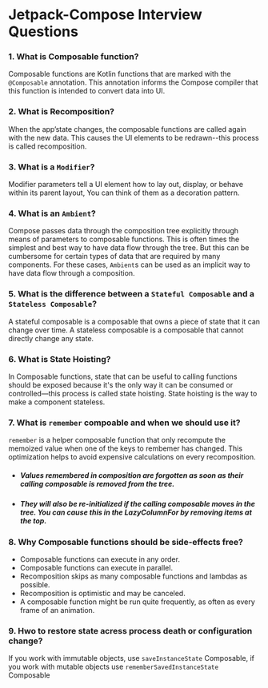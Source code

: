 # Jetpack-Compose Interview Questions

### 1. What is Composable function?
Composable functions are Kotlin functions that are marked with the `@Composable` annotation. This annotation informs the Compose compiler that this function is intended to convert data into UI.

### 2. What is Recomposition?
When the app’state changes, the composable functions are called again with the new data. This causes the UI elements to be redrawn--this process is called recomposition.

### 3. What is a `Modifier`?
Modifier parameters tell a UI element how to lay out, display, or behave within its parent layout, You can think of them as  a decoration pattern.

### 4. What is an `Ambient`?
Compose passes data through the composition tree explicitly through means of parameters to composable functions. This is often times the simplest and best way to have data flow through the tree. But this can be cumbersome for certain types of data that are required by many components. For these cases, `Ambient`s can be used as an implicit way to have data flow through a composition.


### 5. What is the difference between a `Stateful Composable` and a `Stateless Composable`?
A stateful composable is a composable that owns a piece of state that it can change over time.
A stateless composable is a composable that cannot directly change any state.


### 6. What is State Hoisting?
In Composable functions, state that can be useful to calling functions should be exposed because it's the only way it can be consumed or controlled—this process is called state hoisting. State hoisting is the way to make a component stateless.

### 7. What is `remember` compoable and when we should use it?
`remember` is a helper composable function that only recompute the memoized value when one of the keys to rembemer has changed. This optimization helps to avoid expensive calculations on every recomposition.<br/>
- ##### Values remembered in composition are forgotten as soon as their calling composable is removed from the tree.
- ##### They will also be re-initialized if the calling composable moves in the tree. You can cause this in the LazyColumnFor by removing items at the top.

### 8. Why Composable functions should be side-effects free?

- Composable functions can execute in any order.
- Composable functions can execute in parallel.
- Recomposition skips as many composable functions and lambdas as possible.
- Recomposition is optimistic and may be canceled.
- A composable function might be run quite frequently, as often as every frame of an animation.


### 9. Hwo to restore state acress process death or configuration change?
If you work with immutable objects, use `saveInstanceState` Composable, if you work with mutable objects use `rememberSavedInstanceState` Composable


